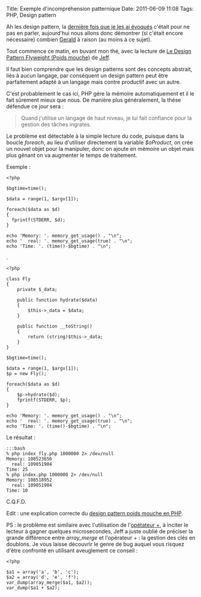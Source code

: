 Title: Exemple d'incompréhension patternique
Date: 2011-06-09 11:08
Tags: PHP, Design pattern

Ah les design pattern, la [dernière fois que je les ai
évoqués](|filename|ajouter-une-methode-a-une-classe-sans-utiliser-lheritage-en-php.md)
c'était pour ne pas en parler, aujourd'hui nous allons donc démontrer (si
c'était encore nécessaire) combien
[Gerald](http://www.croes.org/gerald/blog/nutilisez-pas-les-design-patterns-en-php/109/)
à raison (au moins à ce sujet).

Tout commence ce matin, en buvant mon thé, avec la lecture de [Le Design
Pattern Flyweight (Poids
mouche)](http://blog.lepine.pro/architecture/le-design-pattern-flyweight-poids-mouche)
de [Jeff](http://blog.lepine.pro/author/jeff).

Il faut bien comprendre que les design patterns sont des concepts abstrait,
liés à aucun langage, par conséquent un design pattern peut être parfaitement
adapté à un langage mais contre productif avec un autre.

C'est probablement le cas ici, PHP gére la mémoire automatiquement et il le
fait sûrement mieux que nous. De manière plus généralement, la thése défendue
ce jour sera :

> Quand j'utilise un langage de haut niveau, je lui fait confiance pour la
gestion des tâches ingrates.

Le problème est détectable à la simple lecture du code, puisque dans la boucle
*foreach*, au lieu d'utiliser directement la variable *$oProduct*, on crée un
nouvel objet pour la manipuler, donc on ajoute en mémoire un objet mais plus
gênant on va augmenter le temps de traitement.

Exemple :

    <?php

    $bgtime=time();

    $data = range(1, $argv[1]);

    foreach($data as $d)
    {
      fprintf(STDERR, $d);
    }

    echo 'Memory: '. memory_get_usage() . "\n";
    echo '  real: '. memory_get_usage(true) . "\n";
    echo 'Time: '. (time()-$bgtime) . "\n";
.

    <?php

    class Fly
    {
        private $_data;

        public function hydrate($data)
        {
            $this->_data = $data;
        }

        public function __toString()
        {
            return (string)$this->_data;
        }
    }

    $bgtime=time();

    $data = range(1, $argv[1]);
    $p = new Fly();

    foreach($data as $d)
    {
        $p->hydrate($d);
        fprintf(STDERR, $p);
    }

    echo 'Memory: '. memory_get_usage() . "\n";
    echo '  real: '. memory_get_usage(true) . "\n";
    echo 'Time: '. (time()-$bgtime) . "\n";

Le résultat :

    :::bash
    % php index_fly.php 1000000 2> /dev/null
    Memory: 108523656
      real: 109051904
    Time: 25
    % php index.php 1000000 2> /dev/null
    Memory: 108518952
      real: 109051904
    Time: 10

C.Q.F.D.

Edit : une explication correcte du [design pattern poids mouche en
PHP](http://www.croes.org/gerald/blog/le-poid-mouche-flyweight-en-php/).

PS : le problème est similaire avec l'utilisation de l'[opétateur
+](http://blog.lepine.pro/php/astuces-php-union-de-deux-tableaux-plus-pratique-et-rapide-quun-array_merge),
à inciter le lecteur à gagner quelques microsecondes, Jeff a juste oublié de
préciser la grande différence entre *array_merge* et l'opérateur + : la gestion
des clés en doublons. Je vous laisse découvrir le genre de bug auquel vous
risquez d'être confronté en utilisant aveuglement ce conseil :

    <?php

    $a1 = array('a', 'b', 'c');
    $a2 = array('d', 'e', 'f');
    var_dump(array_merge($a1, $a2));
    var_dump($a1 + $a2);
